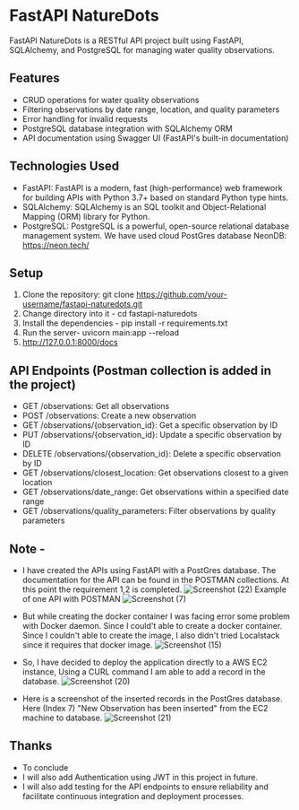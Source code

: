 # FastAPI NatureDots

FastAPI NatureDots is a RESTful API project built using FastAPI, SQLAlchemy, and PostgreSQL for managing water quality observations.

## Features

- CRUD operations for water quality observations
- Filtering observations by date range, location, and quality parameters
- Error handling for invalid requests
- PostgreSQL database integration with SQLAlchemy ORM
- API documentation using Swagger UI (FastAPI's built-in documentation)

## Technologies Used

- FastAPI: FastAPI is a modern, fast (high-performance) web framework for building APIs with Python 3.7+ based on standard Python type hints.
- SQLAlchemy: SQLAlchemy is an SQL toolkit and Object-Relational Mapping (ORM) library for Python.
- PostgreSQL: PostgreSQL is a powerful, open-source relational database management system. We have used cloud PostGres database NeonDB: https://neon.tech/

## Setup

1. Clone the repository:
git clone https://github.com/your-username/fastapi-naturedots.git
2. Change directory into it -
cd fastapi-naturedots
3. Install the dependencies -
pip install -r requirements.txt
4. Run the server-
uvicorn main:app --reload
5. http://127.0.0.1:8000/docs

## API Endpoints (Postman collection is added in the project)

- GET /observations: Get all observations
- POST /observations: Create a new observation
- GET /observations/{observation_id}: Get a specific observation by ID
- PUT /observations/{observation_id}: Update a specific observation by ID
- DELETE /observations/{observation_id}: Delete a specific observation by ID
- GET /observations/closest_location: Get observations closest to a given location
- GET /observations/date_range: Get observations within a specified date range
- GET /observations/quality_parameters: Filter observations by quality parameters

## Note - 
- I have created the APIs using FastAPI with a PostGres database. The documentation for the API can be found in the POSTMAN collections. At this point the requirement 1,2 is completed.
  ![Screenshot (22)](https://github.com/madhurjyasarma/FastAPI-PostGres/assets/77984764/0a8eec12-e0b7-415e-a594-a5efac42d484)
  Example of one API with POSTMAN
  ![Screenshot (7)](https://github.com/madhurjyasarma/FastAPI-PostGres/assets/77984764/5becd497-7d55-4b48-9951-c8b8b47bbe8e)

- But while creating the docker container I was facing error some problem with Docker daemon. Since I could't able to create a docker container.
  Since I couldn't able to create the image, I also didn't tried Localstack since it requires that docker image.
  ![Screenshot (15)](https://github.com/madhurjyasarma/FastAPI-PostGres/assets/77984764/0afceb67-c822-4698-82ad-51adfe1ec7cb)

- So, I have decided to deploy the application directly to a AWS EC2 instance, Using a CURL command I am able to add a record in the database.
![Screenshot (20)](https://github.com/madhurjyasarma/FastAPI-PostGres/assets/77984764/bb4c8ce0-08e8-46f1-8fef-bbb7a16bd762)

- Here is a screenshot of the inserted records in the PostGres database. Here (Index 7) "New Observation has been inserted" from the EC2 machine to database.
![Screenshot (21)](https://github.com/madhurjyasarma/FastAPI-PostGres/assets/77984764/0ffbc6ec-229c-4cf6-aaae-e2c671ffc4cd)

## Thanks
- To conclude
- I will also add Authentication using JWT in this project in future.
- I will also add testing for the API endpoints to ensure reliability and
facilitate continuous integration and deployment processes.


